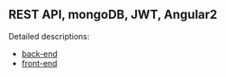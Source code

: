 ## REST API, mongoDB, JWT, Angular2

Detailed descriptions:
* [back-end](back-end/readme.md)
* [front-end](front-end/readme.md)
